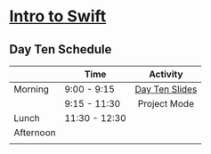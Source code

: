 # [Intro to Swift](https://github.com/upperlinecode/intro-to-swift)
## Day Ten Schedule
| 	           |	Time          | Activity                 |
|-------------|----------------|:------------------------:|
| Morning	   |  9:00 - 9:15   | [Day Ten Slides]()
|             |  9:15 - 11:30  | Project Mode
| Lunch       |  11:30 - 12:30 | 
| Afternoon   |                | 
 |      	     |                | 
